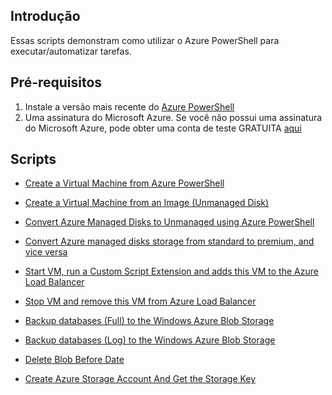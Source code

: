 ## Introdução
Essas scripts demonstram como utilizar o Azure PowerShell para executar/automatizar tarefas.

## Pré-requisitos
1. Instale a versão mais recente do [Azure PowerShell](http://go.microsoft.com/?linkid=9811175&clcid=0x409)
2. Uma assinatura do Microsoft Azure. Se você não possui uma assinatura do Microsoft Azure, pode obter uma conta de teste GRATUITA [aqui](http://go.microsoft.com/fwlink/?LinkId=330212)

  ## Scripts
  
  + [Create a Virtual Machine from Azure PowerShell](https://github.com/xdanielribeiro/azurepowershell/blob/master/CreateVirtualMachineFromAzurePowerShell.ps1)
  
  + [Create a Virtual Machine from an Image (Unmanaged Disk)](https://github.com/xdanielribeiro/azurepowershell/blob/master/CreateVirtualMachineFromAnImage(Unmanaged%20Disk).ps1)
  
 + [Convert Azure Managed Disks to Unmanaged using Azure PowerShell](https://github.com/xdanielribeiro/azurepowershell/blob/master/ConvertAzureManagedDiskstoUnmanaged.ps1)
 
  + [Convert Azure managed disks storage from standard to premium, and vice versa](https://github.com/xdanielribeiro/azurepowershell/blob/master/ConvertAzureManagedDiskFromStandardToPremium.ps1) 
  
  + [Start VM, run a Custom Script Extension and adds this VM to the Azure Load Balancer](https://github.com/xdanielribeiro/azurepowershell/blob/master/StartVMAndRunCustomScriptExtensionAndAddsToAzureLoadBalancer.ps1)
    
  + [Stop VM and remove this VM from Azure Load Balancer](https://github.com/xdanielribeiro/azurepowershell/blob/master/StopVMAndRemoveThisVMFromTheAzureLoadBalancer.ps1)
  
  + [Backup databases (Full) to the Windows Azure Blob Storage ](https://github.com/xdanielribeiro/azurepowershell/blob/master/BackupSqlDatabasesFull.ps1)
  
  + [Backup databases (Log) to the Windows Azure Blob Storage](https://github.com/xdanielribeiro/azurepowershell/blob/master/BackupSqlDatabasesLog.ps1)
  
  + [Delete Blob Before Date](https://github.com/xdanielribeiro/azurepowershell/blob/master/DeleteBlobBeforeDate.ps1)
  
  + [Create Azure Storage Account And Get the Storage Key](https://github.com/xdanielribeiro/azurepowershell/blob/master/CreateAzureStorageAccountAndGetStorageKey.ps1)

